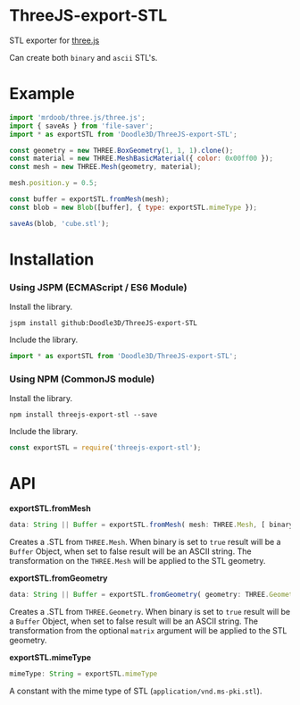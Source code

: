 # ThreeJS-export-STL
STL exporter for [three.js](https://github.com/mrdoob/three.js)

Can create both `binary` and `ascii` STL's.

# Example

```javascript
import 'mrdoob/three.js/three.js';
import { saveAs } from 'file-saver';
import * as exportSTL from 'Doodle3D/ThreeJS-export-STL';

const geometry = new THREE.BoxGeometry(1, 1, 1).clone();
const material = new THREE.MeshBasicMaterial({ color: 0x00ff00 });
const mesh = new THREE.Mesh(geometry, material);

mesh.position.y = 0.5;

const buffer = exportSTL.fromMesh(mesh);
const blob = new Blob([buffer], { type: exportSTL.mimeType });

saveAs(blob, 'cube.stl');
```

# Installation

### Using JSPM (ECMAScript / ES6 Module)

Install the library.

```
jspm install github:Doodle3D/ThreeJS-export-STL
```

Include the library.

```javascript
import * as exportSTL from 'Doodle3D/ThreeJS-export-STL';
```

### Using NPM (CommonJS module)

Install the library.

```
npm install threejs-export-stl --save
```

Include the library.

```javascript
const exportSTL = require('threejs-export-stl');
```

# API

**exportSTL.fromMesh**

```javascript
data: String || Buffer = exportSTL.fromMesh( mesh: THREE.Mesh, [ binary: Boolean = true ] )
```

Creates a .STL from `THREE.Mesh`. When binary is set to `true` result will be a `Buffer` Object, when set to false result will be an ASCII string. The transformation on the `THREE.Mesh` will be applied to the STL geometry.

**exportSTL.fromGeometry**

```javascript
data: String || Buffer = exportSTL.fromGeometry( geometry: THREE.Geometry || THREE.BufferGeometry, [ matrix: THREE.Matrix4, binary: Boolean = true ] )
```

Creates a .STL from `THREE.Geometry`. When binary is set to `true` result will be a `Buffer` Object, when set to false result will be an ASCII string. The transformation from the optional `matrix` argument will be applied to the STL geometry.

**exportSTL.mimeType**

```javascript
mimeType: String = exportSTL.mimeType
```

A constant with the mime type of STL (`application/vnd.ms-pki.stl`).
